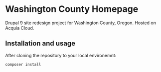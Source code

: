 Washington County Homepage
====

Drupal 9 site redesign project for Washington County, Oregon.
Hosted on Acquia Cloud.

## Installation and usage

After cloning the repository to your local environemnt: 
```
composer install
```